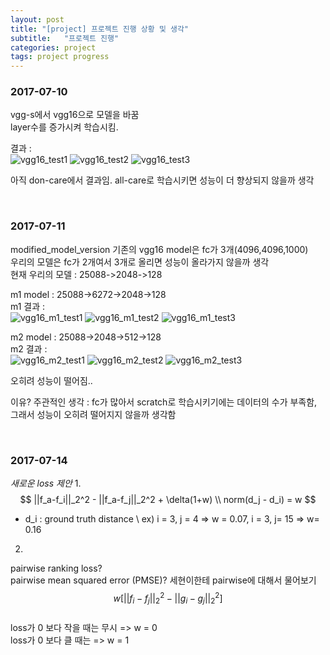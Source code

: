 ```yaml
---
layout: post
title: "[project] 프로젝트 진행 상황 및 생각"
subtitle:   "프로젝트 진행"
categories: project
tags: project progress
---
```


### 2017-07-10

vgg-s에서 vgg16으로 모델을 바꿈 <br>
layer수를 증가시켜 학습시킴. <br>

결과 : <br>
![vgg16_test1](/img/project_result/vgg16_test1.jpg)
![vgg16_test2](/img/project_result/vgg16_test2.jpg)
![vgg16_test3](/img/project_result/vgg16_test3.jpg)

아직 don-care에서 결과임. all-care로 학습시키면 성능이 더 향상되지 않을까 생각

<br>

### 2017-07-11

modified_model_version
기존의 vgg16 model은 fc가 3개(4096,4096,1000) <br>
우리의 모델은 fc가 2개여서 3개로 올리면 성능이 올라가지 않을까 생각 <br>
현재 우리의 모델 : 25088->2048->128 <br>

m1 model : 25088->6272->2048->128 <br>
m1 결과 : <br>
![vgg16_m1_test1](/img/project_result/vgg16_m1_test1.jpg)
![vgg16_m1_test2](/img/project_result/vgg16_m1_test2.jpg)
![vgg16_m1_test3](/img/project_result/vgg16_m1_test3.jpg)

m2 model : 25088->2048->512->128 <br>
m2 결과 : <br>
![vgg16_m2_test1](/img/project_result/vgg16_m2_test1.jpg)
![vgg16_m2_test2](/img/project_result/vgg16_m2_test2.jpg)
![vgg16_m2_test3](/img/project_result/vgg16_m2_test3.jpg)

오히려 성능이 떨어짐..

이유? 주관적인 생각 : fc가 많아서 scratch로 학습시키기에는 데이터의 수가 부족함, 그래서 성능이 오히려 떨어지지 않을까 생각함

<br>

### 2017-07-14

*새로운 loss 제안*
1. 
$$
||f_a-f_i||_2^2 - ||f_a-f_j||_2^2 + \delta(1+w) \\
norm(d_j - d_i) = w 
$$
* d_i : ground truth distance \\
ex) i = 3, j = 4 => w = 0.07, i = 3, j= 15 => w= 0.16

2. 
pairwise ranking loss? <br>
pairwise mean squared error (PMSE)? 세현이한테 pairwise에 대해서 물어보기 <br>
$$
w[||f_i -f_j||^2_2 - ||g_i - g_j||^2_2]
$$ <br>
loss가 0 보다 작을 때는 무시 => w = 0 <br>
loss가 0 보다 클 때는 => w = 1


